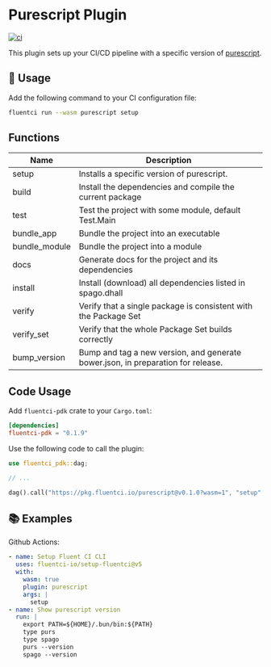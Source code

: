 # Purescript Plugin

[![ci](https://github.com/fluentci-io/purescript-plugin/actions/workflows/ci.yml/badge.svg)](https://github.com/fluentci-io/purescript-plugin/actions/workflows/ci.yml)

This plugin sets up your CI/CD pipeline with a specific version of [purescript](https://www.purescript.org/).

## 🚀 Usage

Add the following command to your CI configuration file:

```bash
fluentci run --wasm purescript setup
```

## Functions

| Name          | Description                                                       |
| ------------- | ----------------------------------------------------------------- |
| setup         | Installs a specific version of purescript.                             |
| build         | Install the dependencies and compile the current package |
| test          | Test the project with some module, default Test.Main |
| bundle_app    | Bundle the project into an executable |
| bundle_module | Bundle the project into a module |
| docs          | Generate docs for the project and its dependencies |
| install       | Install (download) all dependencies listed in spago.dhall |
| verify        | Verify that a single package is consistent with the Package Set |
| verify_set   | Verify that the whole Package Set builds correctly |
| bump_version |  Bump and tag a new version, and generate bower.json, in preparation for release. |

## Code Usage

Add `fluentci-pdk` crate to your `Cargo.toml`:

```toml
[dependencies]
fluentci-pdk = "0.1.9"
```

Use the following code to call the plugin:

```rust
use fluentci_pdk::dag;

// ...

dag().call("https://pkg.fluentci.io/purescript@v0.1.0?wasm=1", "setup", vec!["latest"])?;
```

## 📚 Examples

Github Actions:

```yaml
- name: Setup Fluent CI CLI
  uses: fluentci-io/setup-fluentci@v5
  with:
    wasm: true
    plugin: purescript
    args: |
      setup
- name: Show purescript version
  run: |
    export PATH=${HOME}/.bun/bin:${PATH}
    type purs
    type spago
    purs --version
    spago --version
```
